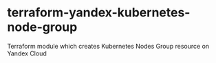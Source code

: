 # terraform-yandex-kubernetes-node-group
Terraform module which creates Kubernetes Nodes Group resource on Yandex Cloud
